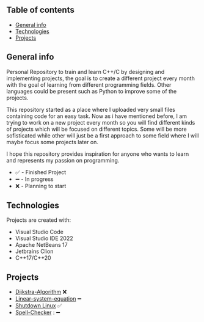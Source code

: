 ## Table of contents
* [General info](#general-info)
* [Technologies](#technologies)
* [Projects](#projects)

## General info
Personal Repository to train and learn C++/C by designing and implementing projects, the goal is to create a different project every month with the goal of learning from different programming fields. Other languages could be present such as 
Python to improve some of the projects. 

This repository started as a place where I uploaded very small files containing code for an easy task. Now as i have mentioned before, I am trying to work on a new project every month so you will find different kinds of projects which will be focused on different topics. Some will be more sofisticated while other will just be a first approach to some field where I will maybe focus some projects later on.

I hope this repository provides inspiration for anyone who wants to learn and represents my passion on programming.
* ✅ - Finished Project
* ➖ - In progress
* ❌ - Planning to start
## Technologies
Projects are created with:
* Visual Studio Code
* Visual Studio IDE 2022
* Apache NetBeans 17
* Jetbrains Clion
* C++17/C++20
	
## Projects
* [Dijkstra-Algorithm](Dijkstra-Algorithm)  ❌
* [Linear-system-equation](Linear-system-equation) ➖
* [Shutdown Linux](Apagar-Linux) ✅
* [Spell-Checker](Spell-Checker) : ➖
